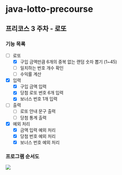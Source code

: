 # java-lotto-precourse

## 프리코스 3 주차 - 로또

### 기능 목록

- [ ] 로또
    - [x] 구입 금액만큼 6개의 중복 없는 랜덤 숫자 뽑기 (1~45)
    - [ ] 일치하는 번호 개수 확인
    - [ ] 수익률 계산
- [x] 입력
    - [x] 구입 금액 입력
    - [x] 당첨 로또 번호 6개 입력
    - [x] 보너스 번호 1개 입력
- [ ] 출력
    - [ ] 로또 안내 문구 출력
    - [ ] 당첨 통계 출력
- [x] 예외 처리
    - [x] 금액 입력 예외 처리
    - [x] 당첨 번호 예외 처리
    - [x] 보너스 번호 예외 처리

### 프로그램 순서도

![](https://github.com/user-attachments/assets/c1190a84-b62b-46ec-9f7d-d7d899cf5bae)
